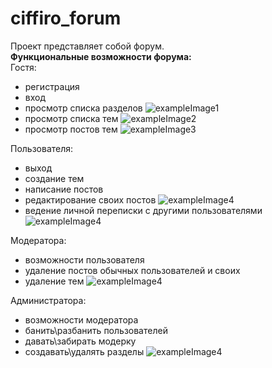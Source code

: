 # ciffiro_forum
Проект представляет собой форум. <br> 
**Функциональные возможности форума:** <br> 
Гостя:
 * регистрация
 * вход
 * просмотр списка разделов
   ![exampleImage1](https://i.ibb.co/zXgGDGq/1.png)
 * просмотр списка тем
   ![exampleImage2](https://i.ibb.co/pfbH7x7/2.png)
 * просмотр постов тем
   ![exampleImage3](https://i.ibb.co/8dzXLzp/3.png)

Пользователя:
 * выход
 * создание тем
 * написание постов 
 * редактирование своих постов
   ![exampleImage4](https://i.ibb.co/vBkCX7Z/4.png)
 * ведение личной переписки с другими пользователями  
   ![exampleImage4](https://i.ibb.co/XSRHdry/7.png)

Модератора:
 * возможности пользователя
 * удаление постов обычных пользователей и своих
 * удаление тем
   ![exampleImage4](https://i.ibb.co/0crYtG3/5.png)
 
Администратора:
 * возможности модератора
 * банить\разбанить пользователей
 * давать\забирать модерку 
 * создавать\удалять разделы
  ![exampleImage4](https://i.ibb.co/7b0rsdM/6.png)
